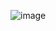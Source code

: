 ![image](https://github.com/Dog52114/EC2024/assets/162284692/31e9c963-c7e2-44e2-8d2d-78268478b077)

